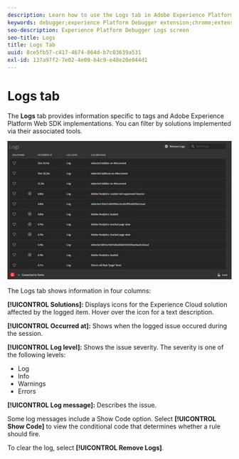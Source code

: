 ```yaml
---
description: Learn how to use the Logs tab in Adobe Experience Platform Debugger.
keywords: debugger;experience Platform Debugger extension;chrome;extension;logs
seo-description: Experience Platform Debugger Logs screen
seo-title: Logs
title: Logs Tab
uuid: 8ce5fb57-c417-4674-864d-b7c03639a531
exl-id: 137a97f2-7e02-4e09-b4c9-e48e20e044d1
---
```

# Logs tab

The **Logs** tab provides information specific to tags and Adobe Experience Platform Web SDK implementations. You can filter by solutions implemented via their associated tools. 

![](images/logs.jpg)

The Logs tab shows information in four columns:

**[!UICONTROL Solutions]:** Displays icons for the Experience Cloud solution affected by the logged item. Hover over the icon for a text description.

**[!UICONTROL Occurred at]:** Shows when the logged issue occured during the session.

**[!UICONTROL Log level]:** Shows the issue severity. The severity is one of the following levels: 

* Log
* Info
* Warnings
* Errors

**[!UICONTROL Log message]:** Describes the issue.

Some log messages include a Show Code option. Select **[!UICONTROL Show Code]** to view the conditional code that determines whether a rule should fire. 

To clear the log, select **[!UICONTROL Remove Logs]**.
